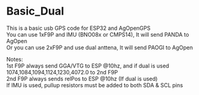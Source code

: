 # Basic_Dual
 This is a basic usb GPS code for ESP32 and AgOpenGPS  
 You can use 1xF9P and IMU (BNO08x or CMPS14), It will send PANDA to AgOpen  
 Or you can use 2xF9P and use dual anttena, It will send PAOGI to AgOpen  
   
 Notes:  
 1st F9P always send GGA/VTG to ESP @10hz, and if dual is used 1074,1084,1094,1124,1230,4072.0 to 2nd F9P  
 2nd F9P always sends relPos to ESP @10hz (If dual is used)  
 If IMU is used, pullup resistors must be added to both SDA & SCL pins  
